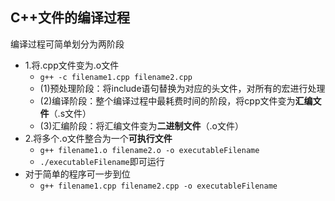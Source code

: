 ## C++文件的编译过程
编译过程可简单划分为两阶段
- 1.将.cpp文件变为.o文件
  - `g++ -c filename1.cpp filename2.cpp`
  - (1)预处理阶段：将include语句替换为对应的头文件，对所有的宏进行处理
  - (2)编译阶段：整个编译过程中最耗费时间的阶段，将cpp文件变为**汇编文件**（.s文件）
  - (3)汇编阶段：将汇编文件变为**二进制文件**（.o文件）
- 2.将多个.o文件整合为一个**可执行文件**
  - `g++ filename1.o filename2.o -o executableFilename`
  - `./executableFilename`即可运行
- 对于简单的程序可一步到位
  - `g++ filename1.cpp filename2.cpp -o executableFilename`
